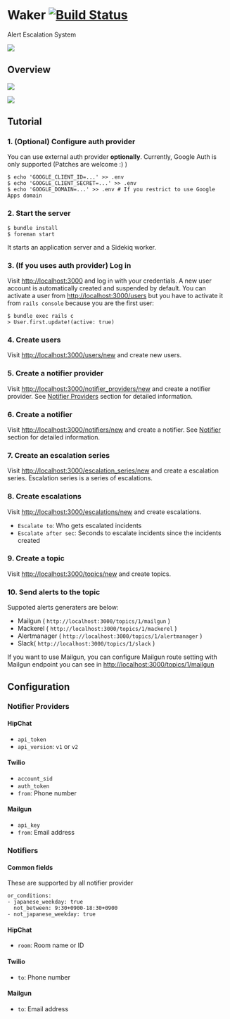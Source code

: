 # Waker [![Build Status](https://travis-ci.org/ryotarai/waker.svg?branch=master)](https://travis-ci.org/ryotarai/waker)

Alert Escalation System

![](https://raw.githubusercontent.com/ryotarai/waker/master/doc/incidents.png)

## Overview

![](https://raw.githubusercontent.com/ryotarai/waker/master/doc/overview.png)

![](https://raw.githubusercontent.com/ryotarai/waker/master/doc/escalation.png)

## Tutorial

### 1. (Optional) Configure auth provider

You can use external auth provider **optionally**. Currently, Google Auth is only supported (Patches are welcome :) )

```
$ echo 'GOOGLE_CLIENT_ID=...' >> .env
$ echo 'GOOGLE_CLIENT_SECRET=...' >> .env
$ echo 'GOOGLE_DOMAIN=...' >> .env # If you restrict to use Google Apps domain
```

### 2. Start the server

```
$ bundle install
$ foreman start
```

It starts an application server and a Sidekiq worker.

### 3. (If you uses auth provider) Log in

Visit [http://localhost:3000](http://localhost:3000) and log in with your credentials.
A new user account is automatically created and suspended by default. You can activate a user from [http://localhost:3000/users](http://localhost:3000/users) but you have to activate it from `rails console` because you are the first user:

```
$ bundle exec rails c
> User.first.update!(active: true)
```

### 4. Create users

Visit [http://localhost:3000/users/new](http://localhost:3000/users/new) and create new users.

### 5. Create a notifier provider

Visit [http://localhost:3000/notifier_providers/new](http://localhost:3000/notifier_providers/new) and create a notifier provider. See [Notifier Providers](https://github.com/ryotarai/waker#notifier-providers) section for detailed information.

### 6. Create a notifier

Visit [http://localhost:3000/notifiers/new](http://localhost:3000/notifiers/new) and create a notifier. See [Notifier](https://github.com/ryotarai/waker#notifiers) section for detailed information.

### 7. Create an escalation series

Visit [http://localhost:3000/escalation_series/new](http://localhost:3000/escalation_series/new) and create a escalation series. Escalation series is a series of escalations.

### 8. Create escalations

Visit [http://localhost:3000/escalations/new](http://localhost:3000/escalations/new) and create escalations.

- `Escalate to`: Who gets escalated incidents
- `Escalate after sec`: Seconds to escalate incidents since the incidents created

### 9. Create a topic

Visit [http://localhost:3000/topics/new](http://localhost:3000/topics/new) and create topics.

### 10. Send alerts to the topic

Suppoted alerts generaters are below:

- Mailgun ( `http://localhost:3000/topics/1/mailgun` )
- Mackerel ( `http://localhost:3000/topics/1/mackerel` )
- Alertmanager ( `http://localhost:3000/topics/1/alertmanager` )
- Slack( `http://localhost:3000/topics/1/slack` )

If you want to use Mailgun, you can configure Mailgun route setting with Mailgun endpoint you can see in [http://localhost:3000/topics/1/mailgun](http://localhost:3000/topics/1/mailgun)
## Configuration

### Notifier Providers

#### HipChat

- `api_token`
- `api_version`: `v1` or `v2`

#### Twilio

- `account_sid`
- `auth_token`
- `from`: Phone number

#### Mailgun

- `api_key`
- `from`: Email address

### Notifiers

#### Common fields

These are supported by all notifier provider

```
or_conditions:
- japanese_weekday: true
  not_between: 9:30+0900-18:30+0900
- not_japanese_weekday: true
```

#### HipChat

- `room`: Room name or ID

#### Twilio

- `to`: Phone number

#### Mailgun

- `to`: Email address
